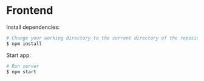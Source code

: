 # Frontend

Install dependencies:

```bash
# Change your working directory to the current directory of the repository and run the following commands:
$ npm install
```

Start app:

```bash
# Run server
$ npm start
```
